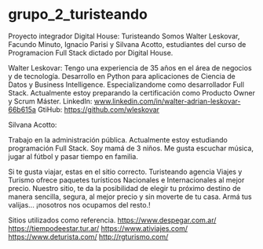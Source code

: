 # grupo_2_turisteando
Proyecto integrador Digital House: Turisteando
Somos Walter Leskovar, Facundo Minuto, Ignacio Parisi y Silvana Acotto, estudiantes del curso de Programacion Full Stack dictado por Digital House.

Walter Leskovar:
Tengo una experiencia de 35 años en el área de negocios y de tecnología.
Desarrollo en Python para aplicaciones de Ciencia de Datos y Business
Intelligence.
Especializandome como desarrollador Full Stack.
Actualmente estoy preparando la certificación como Producto Owner y
Scrum Máster.
LinkedIn: www.linkedin.com/in/walter-adrian-leskovar-66b615a
GtiHub: https://github.com/wleskovar

Silvana Acotto:

Trabajo en la administración pública.
Actualmente estoy estudiando programación Full Stack.
Soy mamá de 3 niños.
Me gusta escuchar música, jugar al fútbol y pasar tiempo en familia.


Si te gusta viajar, estas en el sitio correcto. Turisteando agencia Viajes y Turismo ofrece paquetes turísticos Nacionales e Internacionales al mejor precio. 
Nuestro sitio, te da la posibilidad de elegir  tu próximo destino de manera sencilla, segura, al mejor precio y sin moverte de tu casa. 
Armá tus valijas... ¡nosotros nos ocupamos del resto.!

Sitios utilizados como referencia.
https://www.despegar.com.ar/  
https://tiempodeestar.tur.ar/
https://www.ativiajes.com/
https://www.deturista.com/
http://rgturismo.com/
